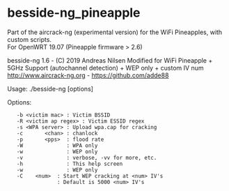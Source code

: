 # besside-ng_pineapple
Part of the aircrack-ng (experimental version) for the WiFi Pineapples, with custom scripts.  
For OpenWRT 19.07 (Pineapple firmware > 2.6)

besside-ng 1.6 - (C) 2019 Andreas Nilsen
  Modified for WiFi Pineapple + 5GHz Support (autochannel detection) + WEP only + custom IV num
  http://www.aircrack-ng.org  -  https://github.com/adde88

  Usage: ./besside-ng [options] <interface>

  Options:

       -b <victim mac> : Victim BSSID
       -R <victim ap regex> : Victim ESSID regex
       -s <WPA server> : Upload wpa.cap for cracking
       -c       <chan> : chanlock
       -p       <pps>  : flood rate
       -W              : WPA only
       -w              : WEP only
       -v              : verbose, -vv for more, etc.
       -h              : This help screen
       -w              : WEP only
       -C	 <num>	: Start WEP cracking at <num> IV's
       		        : Default is 5000 <num> IV's
